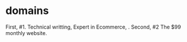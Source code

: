 # domains
First, #1. Technical writting, Expert in Ecommerce, . Second, #2 The $99 monthly website.
